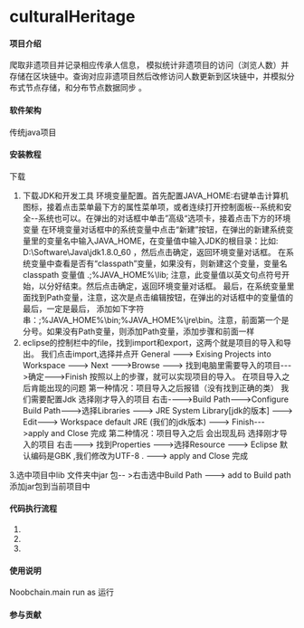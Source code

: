 ﻿# culturalHeritage

#### 项目介绍
爬取非遗项目并记录相应传承人信息， 模拟统计非遗项目的访问（浏览人数）并存储在区块链中。查询对应非遗项目然后改修访问人数更新到区块链中，并模拟分布式节点存储，和分布节点数据同步 。

#### 软件架构
传统java项目


#### 安装教程
下载
1. 下载JDK和开发工具 环境变量配置。首先配置JAVA_HOME:右键单击计算机图标，接着点击菜单最下方的属性菜单项，或者连续打开控制面板--系统和安全--系统也可以。在弹出的对话框中单击”高级“选项卡，接着点击下方的环境变量
在环境变量对话框中的系统变量中点击“新建”按钮，在弹出的新建系统变量里的变量名中输入JAVA_HOME，在变量值中输入JDK的根目录：比如:  D:\Software\Java\jdk1.8.0_60 ，然后点击确定，返回环境变量对话框。
在系统变量中查看是否有“classpath”变量，如果没有，则新建这个变量，变量名classpath  变量值 .;%JAVA_HOME%\lib; 注意，此变量值以英文句点符号开始，以分好结束。然后点击确定，返回环境变量对话框。
最后，在系统变量里面找到Path变量，注意，这次是点击编辑按钮，在弹出的对话框中的变量值的最后，一定是最后，
添加如下字符串：;%JAVA_HOME%\bin;%JAVA_HOME%\jre\bin。注意，前面第一个是分号。如果没有Path变量，则添加Path变量，添加步骤和前面一样
2. eclipse的控制栏中的file，找到import和export，这两个就是项目的导入和导出。
我们点击import,选择并点开 General ---> Exising Projects into Workspace  ---> Next --->Browse ---> 找到电脑里需要导入的项目--->确定--->Finish
按照以上的步骤，就可以实现项目的导入。
在项目导入之后肯能出现的问题 第一种情况：项目导入之后报错（没有找到正确的类）
我们需要配置Jdk 选择刚才导入的项目 右击---->Build Path--->Configure Build Path--->选择Libraries ---> JRE System Library[jdk的版本] ---> Edit---> Workspace default JRE (我们的jdk版本) ---> Finish--->apply and Close  完成
第二种情况：项目导入之后 会出现乱码
选择刚才导入的项目 右击---> 找到Properties --->选择Resource ---> Eclipse 默认编码是GBK ,我们修改为UTF-8 . ---> apply and Close  完成

3.选中项目中lib 文件夹中jar 包-- >右击选中Build Path ---> add to Build path  添加jar包到当前项目中

####  代码执行流程
1.
2.
3.


#### 使用说明

Noobchain.main  run as 运行  

#### 参与贡献




